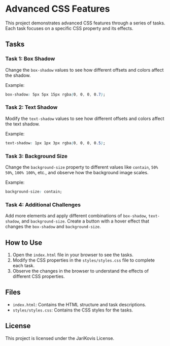 
# Advanced CSS Features

This project demonstrates advanced CSS features through a series of tasks. Each task focuses on a specific CSS property and its effects.

## Tasks

### Task 1: Box Shadow

Change the `box-shadow` values to see how different offsets and colors affect the shadow.

Example:
```css
box-shadow: 5px 5px 15px rgba(0, 0, 0, 0.7);
```

### Task 2: Text Shadow

Modify the `text-shadow` values to see how different offsets and colors affect the text shadow.

Example:
```css
text-shadow: 1px 1px 3px rgba(0, 0, 0, 0.5);
```

### Task 3: Background Size

Change the `background-size` property to different values like `contain`, `50% 50%`, `100% 100%`, etc., and observe how the background image scales.

Example:
```css
background-size: contain;
```

### Task 4: Additional Challenges

Add more elements and apply different combinations of `box-shadow`, `text-shadow`, and `background-size`. Create a button with a hover effect that changes the `box-shadow` and `background-size`.

## How to Use

1. Open the `index.html` file in your browser to see the tasks.
2. Modify the CSS properties in the `styles/styles.css` file to complete each task.
3. Observe the changes in the browser to understand the effects of different CSS properties.

## Files

- `index.html`: Contains the HTML structure and task descriptions.
- `styles/styles.css`: Contains the CSS styles for the tasks.

## License

This project is licensed under the JariKovis License.
```
